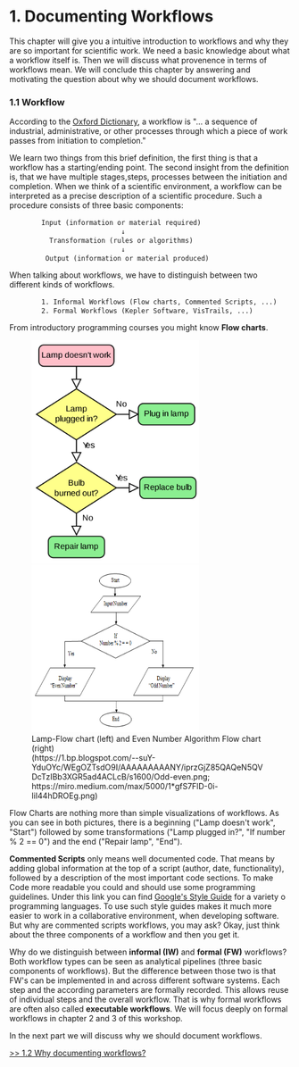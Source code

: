 # 1. Documenting Workflows

This chapter will give you a intuitive introduction to workflows and why
they are so important for scientific work. We need a basic knowledge about what
a workflow itself is. Then we will discuss what provenence in terms of workflows mean.
We will conclude this chapter by answering and motivating the question about
why we should document workflows.

### 1.1 Workflow
According to the [Oxford Dictionary](https://www.lexico.com/definition/workflow), a
workflow is "... a sequence of industrial, administrative, or other processes through
which a piece of work passes from initiation to completion."

We learn two things from this brief definition, the first thing is that a workflow
has a starting/ending point. The second insight from the definition is, that we
have multiple stages,steps, processes between the initiation and completion. When we
think of a scientific environment, a workflow can be interpreted as a precise
description of a scientific procedure.
Such a procedure consists of three basic components:

            Input (information or material required)
                                ↓
              Transformation (rules or algorithms)
                                ↓
             Output (information or material produced)

When talking about workflows, we have to distinguish between two different kinds of
workflows.

            1. Informal Workflows (Flow charts, Commented Scripts, ...)
            2. Formal Workflows (Kepler Software, VisTrails, ...)

From introductory programming courses you might know **Flow charts**.

<p float="left">
  <figure>
    <img src="./Pictures/DataFlow1.png" width="300" height="400" />
    <img src="./Pictures/DataFlow2.png" width="300" height="300"/>
    <figcaption>Lamp-Flow chart (left) and Even Number Algorithm Flow chart (right)</figcaption>
      <figcaption>
  (https://1.bp.blogspot.com/--suY-YduOYc/WEgOZTsdO9I/AAAAAAAAANY/iprzGjZ85QAQeN5QVDcTzIBb3XGR5ad4ACLcB/s1600/Odd-even.png; https://miro.medium.com/max/5000/1*gfS7FlD-0i-liI44hDROEg.png)
  </figcaption>
</figure>
</p>

Flow Charts are nothing more than simple visualizations of workflows. As you can see
in both pictures, there is a beginning ("Lamp doesn't work", "Start") followed by
some transformations ("Lamp plugged in?", "If number % 2 == 0") and the end
("Repair lamp", "End").

**Commented Scripts** only means well documented code. That means by adding global
information at the top of a script (author, date, functionality), followed by a
description of the most important code sections. To make Code more readable you could
and should use some programming guidelines. Under this link you can find [Google's Style Guide](https://google.github.io/styleguide/) for a
variety o programming languages. To use such style guides makes it much more easier to work in a collaborative environment, when developing
software. But why are commented scripts workflows, you may ask? Okay, just think about the three components of a workflow and then you get it.

Why do we distinguish between **informal (IW)** and **formal (FW)** workflows? Both workflow types can be seen as analytical pipelines (three basic components of workflows).
But the difference between those two is that FW's can be implemented in and across different software systems. Each step and the according parameters are formally
recorded. This allows reuse of individual steps and the overall workflow. That is why formal workflows are often also called **executable workflows**. We will focus deeply on formal workflows in chapter 2 and 3 of this workshop.

In the next part we will discuss why we should document workflows.

[>> 1.2 Why documenting workflows?](./doc_workflows.md)
